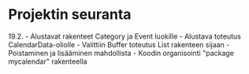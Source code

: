 # Projektin seuranta

19.2. 
    - Alustavat rakenteet Category ja Event luokille
    - Alustava toteutus CalendarData-oliolle
        - Valittiin Buffer toteutus List rakenteen sijaan
        - Poistaminen ja lisääminen mahdollista
    - Koodin organisointi "package mycalendar" rakenteella